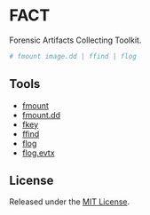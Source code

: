 # FACT
Forensic Artifacts Collecting Toolkit.

```sh
# fmount image.dd | ffind | flog
```

## Tools
- [fmount](docs/fmount.md)
- [fmount.dd](docs/fmount.dd.md)
- [fkey](docs/fkey.md)
- [ffind](docs/ffind.md)
- [flog](docs/flog.md)
- [flog.evtx](docs/flog.evtx.md)

## License
Released under the [MIT License](LICENSE).